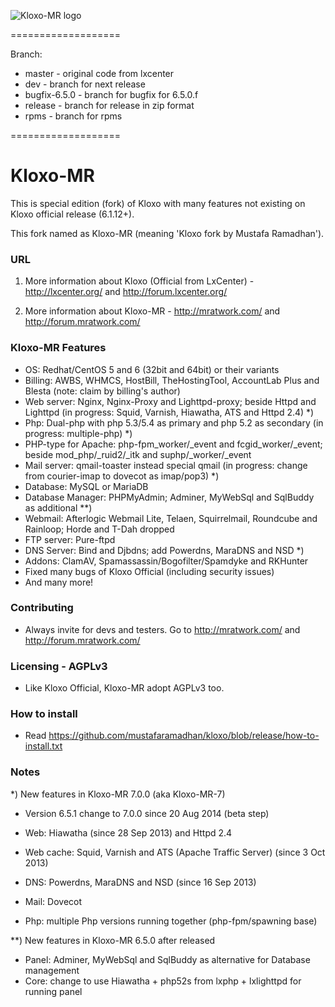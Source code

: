 ![Kloxo-MR logo](https://github.com/mustafaramadhan/kloxo/kloxo-mr_small.png)

===================

Branch:
- master - original code from lxcenter
- dev - branch for next release
- bugfix-6.5.0 - branch for bugfix for 6.5.0.f
- release - branch for release in zip format
- rpms - branch for rpms

===================

# Kloxo-MR

This is special edition (fork) of Kloxo with many features not existing on Kloxo official release (6.1.12+).

This fork named as Kloxo-MR (meaning 'Kloxo fork by Mustafa Ramadhan').

### URL

1. More information about Kloxo (Official from LxCenter) - http://lxcenter.org/ and http://forum.lxcenter.org/

2. More information about Kloxo-MR - http://mratwork.com/ and http://forum.mratwork.com/

### Kloxo-MR Features

* OS: Redhat/CentOS 5 and 6 (32bit and 64bit) or their variants
* Billing: AWBS, WHMCS, HostBill, TheHostingTool, AccountLab Plus and Blesta (note: claim by billing's author)
* Web server: Nginx, Nginx-Proxy and Lighttpd-proxy; beside Httpd and Lighttpd (in progress: Squid, Varnish, Hiawatha, ATS and Httpd 2.4) *)
* Php: Dual-php with php 5.3/5.4 as primary and php 5.2 as secondary (in progress: multiple-php) *)
* PHP-type for Apache: php-fpm_worker/_event and fcgid_worker/_event; beside mod_php/_ruid2/_itk and suphp/_worker/_event
* Mail server: qmail-toaster instead special qmail (in progress: change from courier-imap to dovecot as imap/pop3) *)
* Database: MySQL or MariaDB
* Database Manager: PHPMyAdmin; Adminer, MyWebSql and SqlBuddy as additional **)
* Webmail: Afterlogic Webmail Lite, Telaen, Squirrelmail, Roundcube and Rainloop; Horde and T-Dah dropped
* FTP server: Pure-ftpd
* DNS Server: Bind and Djbdns; add Powerdns, MaraDNS and NSD *)
* Addons: ClamAV, Spamassassin/Bogofilter/Spamdyke and RKHunter
* Fixed many bugs of Kloxo Official (including security issues)
* And many more!

### Contributing

* Always invite for devs and testers. Go to http://mratwork.com/ and http://forum.mratwork.com/

### Licensing - AGPLv3

* Like Kloxo Official, Kloxo-MR adopt AGPLv3 too.

### How to install

* Read https://github.com/mustafaramadhan/kloxo/blob/release/how-to-install.txt


### Notes
*) New features in Kloxo-MR 7.0.0 (aka Kloxo-MR-7)

- Version 6.5.1 change to 7.0.0 since 20 Aug 2014 (beta step)

- Web: Hiawatha (since 28 Sep 2013) and Httpd 2.4
- Web cache: Squid, Varnish and ATS (Apache Traffic Server) (since 3 Oct 2013)
- DNS: Powerdns, MaraDNS and NSD (since 16 Sep 2013)
- Mail: Dovecot
- Php: multiple Php versions running together (php-fpm/spawning base)

**) New features in Kloxo-MR 6.5.0 after released
- Panel: Adminer, MyWebSql and SqlBuddy as alternative for Database management
- Core: change to use Hiawatha + php52s from lxphp + lxlighttpd for running panel

